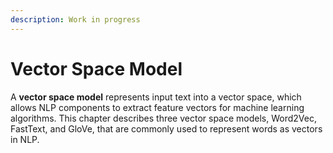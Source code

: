 ```yaml
---
description: Work in progress
---
```


# Vector Space Model

A **vector space model** represents input text into a vector space, which allows NLP components to extract feature vectors for machine learning algorithms.  This chapter describes three vector space models, Word2Vec, FastText, and GloVe, that are commonly used to represent words as vectors in NLP.

